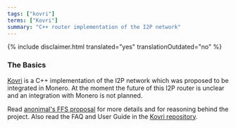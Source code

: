 ```yaml
---
tags: ["kovri"]
terms: ["Kovri"]
summary: "C++ router implementation of the I2P network"
---
```


{% include disclaimer.html translated="yes" translationOutdated="no" %}
### The Basics

[Kovri](https://gitlab.com/kovri-project/kovri/) is a C++ implementation of the I2P network which was proposed to be integrated in Monero. At the moment the future of this I2P router is unclear and an integration with Monero is not planned.

Read [anonimal's FFS proposal](https://forum.getmonero.org/9/work-in-progress/86967/anonimal-s-kovri-full-time-development-funding-thread) for more details and for reasoning behind the project. Also read the FAQ and User Guide in the [Kovri repository](https://gitlab.com/kovri-project/kovri/).